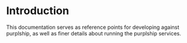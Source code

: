 # Introduction

This documentation serves as reference points for developing against purplship, as well as finer details about running the purplship services.
